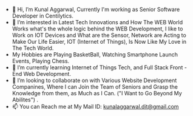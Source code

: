 - 👋 Hi, I’m Kunal Aggarwal, Currently I'm working as Senior Software Developer in Centilytics.
- 👀 I’m interested in Latest Tech Innovations and How The WEB World Works what's the whole logic behind the WEB Development, 
I like to Work on IOT Devices and What are the Sensor, Network are Acting to Make Our Life Easier, IOT (Internet of Things), 
Is Now Like My Love in The Tech World.
- My Hobbies are Playing BasketBall, Watching Smartphone Launch Events, Playing Chess.
- 🌱 I’m currently learning Internet of Things Tech, and Full Stack Front - End Web Development.
- 💞️ I’m looking to collaborate on with Various Website Development Companines, Where I can Join the Team of Seniors and Grasp the Knowledge from them,
as Much as I Can. ("I Want to Go Beyond My Abilites") .
- 📫 You can Reach me at My Mail ID: kunalaggarwal.dit@gmail.com

<!---
KunalR18/KunalR18 is a ✨ special ✨ repository because its `README.md` (this file) appears on your GitHub profile.
You can click the Preview link to take a look at your changes.
--->
